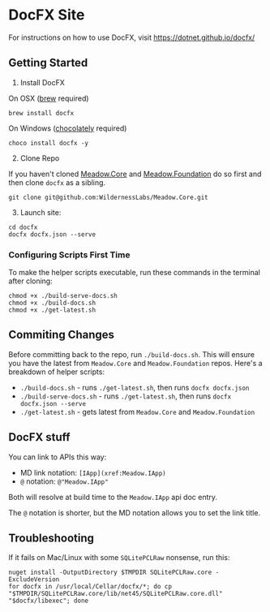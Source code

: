 
# DocFX Site

For instructions on how to use DocFX, visit https://dotnet.github.io/docfx/

## Getting Started

1. Install DocFX
  
  On OSX ([brew](https://brew.sh/) required)
  ```
  brew install docfx
  ```
  On Windows ([chocolately](https://chocolatey.org/docs/installation) required)
  ```
  choco install docfx -y
  ```

2. Clone Repo  

If you haven't cloned [Meadow.Core](https://github.com/WildernessLabs/Meadow.Core) and [Meadow.Foundation](https://github.com/WildernessLabs/Meadow.Foundation) do so first and then clone `docfx` as a sibling. 

  ```
  git clone git@github.com:WildernessLabs/Meadow.Core.git
  ```

3. Launch site:
  
  ```
  cd docfx
  docfx docfx.json --serve
  ```

### Configuring Scripts First Time

To make the helper scripts executable, run these commands in the terminal after cloning:

```
chmod +x ./build-serve-docs.sh
chmod +x ./build-docs.sh
chmod +x ./get-latest.sh
```

## Commiting Changes

Before committing back to the repo, run `./build-docs.sh`. This will ensure you have the latest from  `Meadow.Core` and `Meadow.Foundation` repos.  Here's a breakdown of helper scripts:  
- `./build-docs.sh` - runs `./get-latest.sh`, then runs `docfx docfx.json`       
- `./build-serve-docs.sh` - runs `./get-latest.sh`, then runs `docfx docfx.json --serve`  
- `./get-latest.sh` - gets latest from `Meadow.Core` and `Meadow.Foundation`

## DocFX stuff

You can link to APIs this way:

* MD link notation: `[IApp](xref:Meadow.IApp)`
* `@` notation: `@"Meadow.IApp"`

Both will resolve at build time to the `Meadow.IApp` api doc entry.

The `@` notation is shorter, but the MD notation allows you to set the link title.

## Troubleshooting

If it fails on Mac/Linux with some `SQLitePCLRaw` nonsense, run this:

```
nuget install -OutputDirectory $TMPDIR SQLitePCLRaw.core -ExcludeVersion
for docfx in /usr/local/Cellar/docfx/*; do cp "$TMPDIR/SQLitePCLRaw.core/lib/net45/SQLitePCLRaw.core.dll" "$docfx/libexec"; done
```
